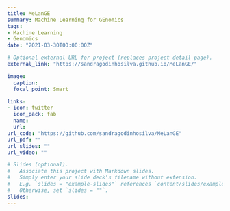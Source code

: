 ```yaml
---
title: MeLanGE
summary: Machine Learning for GEnomics
tags:
- Machine Learning
- Genomics
date: "2021-03-30T00:00:00Z"

# Optional external URL for project (replaces project detail page).
external_link: "https://sandragodinhosilva.github.io/MeLanGE/"

image:
  caption: 
  focal_point: Smart

links:
- icon: twitter
  icon_pack: fab
  name: 
  url: 
url_code: "https://github.com/sandragodinhosilva/MeLanGE"
url_pdf: ""
url_slides: ""
url_video: ""

# Slides (optional).
#   Associate this project with Markdown slides.
#   Simply enter your slide deck's filename without extension.
#   E.g. `slides = "example-slides"` references `content/slides/example-slides.md`.
#   Otherwise, set `slides = ""`.
slides: 
---
```

